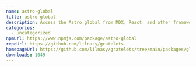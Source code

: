 ```yaml
---
name: astro-global
title: astro-global
description: Access the Astro global from MDX, React, and other framework components.
categories:
  - uncategorized
npmUrl: https://www.npmjs.com/package/astro-global
repoUrl: https://github.com/lilnasy/gratelets
homepageUrl: https://github.com/lilnasy/gratelets/tree/main/packages/global
downloads: 1049
---
```

